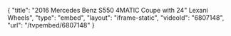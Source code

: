 {
    "title": "2016 Mercedes Benz S550 4MATIC Coupe with 24\" Lexani Wheels",
    "type": "embed",
    "layout": "iframe-static",
    "videoId": "6807148",
    "url": "\/tvpembed\/6807148"
}
